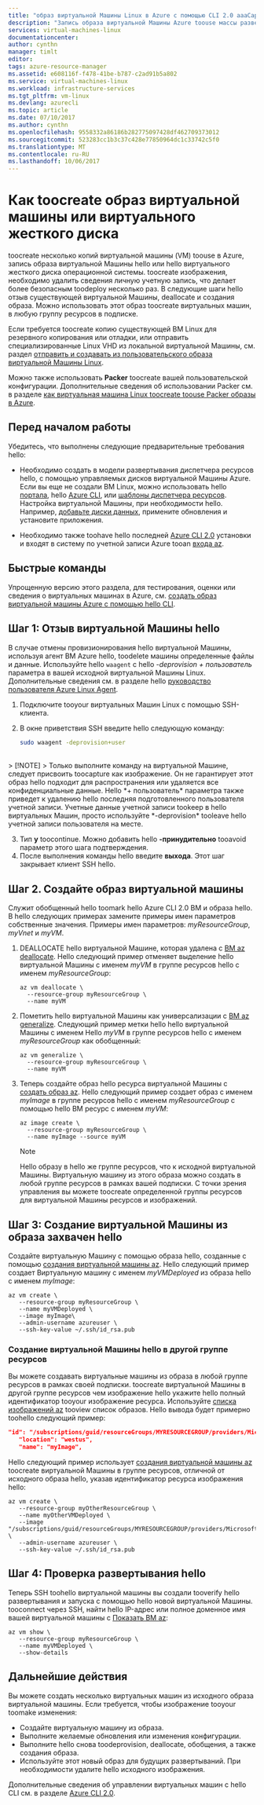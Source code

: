 ```yaml
---
title: "образ виртуальной Машины Linux в Azure с помощью CLI 2.0 aaaCapture | Документы Microsoft"
description: "Запись образа виртуальной Машины Azure toouse массы развертываний с помощью Azure CLI 2.0 hello."
services: virtual-machines-linux
documentationcenter: 
author: cynthn
manager: timlt
editor: 
tags: azure-resource-manager
ms.assetid: e608116f-f478-41be-b787-c2ad91b5a802
ms.service: virtual-machines-linux
ms.workload: infrastructure-services
ms.tgt_pltfrm: vm-linux
ms.devlang: azurecli
ms.topic: article
ms.date: 07/10/2017
ms.author: cynthn
ms.openlocfilehash: 9558332a86186b282775097428df462709373012
ms.sourcegitcommit: 523283cc1b3c37c428e77850964dc1c33742c5f0
ms.translationtype: MT
ms.contentlocale: ru-RU
ms.lasthandoff: 10/06/2017
---
```

# <a name="how-toocreate-an-image-of-a-virtual-machine-or-vhd"></a>Как toocreate образ виртуальной машины или виртуального жесткого диска

<!-- generalize, image - extended version of hello tutorial-->

toocreate несколько копий виртуальной машины (VM) toouse в Azure, запись образа виртуальной Машины hello или hello виртуального жесткого диска операционной системы. toocreate изображения, необходимо удалить сведения личную учетную запись, что делает более безопасным toodeploy несколько раз. В следующие шаги hello отзыв существующей виртуальной Машины, deallocate и создания образа. Можно использовать этот образ toocreate виртуальных машин, в любую группу ресурсов в подписке.

Если требуется toocreate копию существующей ВМ Linux для резервного копирования или отладки, или отправить специализированные Linux VHD из локальной виртуальной Машины, см. раздел [отправить и создавать из пользовательского образа виртуальной Машины Linux](upload-vhd.md).  

Можно также использовать **Packer** toocreate вашей пользовательской конфигурации. Дополнительные сведения об использовании Packer см. в разделе [как виртуальная машина Linux toocreate toouse Packer образы в Azure](build-image-with-packer.md).


## <a name="before-you-begin"></a>Перед началом работы
Убедитесь, что выполнены следующие предварительные требования hello:

* Необходимо создать в модели развертывания диспетчера ресурсов hello, с помощью управляемых дисков виртуальной Машины Azure. Если вы еще не создали ВМ Linux, можно использовать hello [портала](quick-create-portal.md), hello [Azure CLI](quick-create-cli.md), или [шаблоны диспетчера ресурсов](create-ssh-secured-vm-from-template.md). Настройка виртуальной Машины, при необходимости hello. Например, [добавьте диски данных](add-disk.md), примените обновления и установите приложения. 

* Необходимо также toohave hello последней [Azure CLI 2.0](/cli/azure/install-az-cli2) установки и входят в систему по учетной записи Azure tooan [входа az](/cli/azure/#login).

## <a name="quick-commands"></a>Быстрые команды

Упрощенную версию этого раздела, для тестирования, оценки или сведения о виртуальных машинах в Azure, см. [создать образ виртуальной машины Azure с помощью hello CLI](tutorial-custom-images.md).


## <a name="step-1-deprovision-hello-vm"></a>Шаг 1: Отзыв виртуальной Машины hello
В случае отмены провизионирования hello виртуальной Машины, используя агент ВМ Azure hello, toodelete машины определенные файлы и данные. Используйте hello `waagent` с hello *-deprovision + пользователь* параметра в вашей исходной виртуальной Машины Linux. Дополнительные сведения см. в разделе hello [руководство пользователя Azure Linux Agent](../windows/agent-user-guide.md).

1. Подключите tooyour виртуальных Машин Linux с помощью SSH-клиента.
2. В окне приветствия SSH введите hello следующую команду:
   
    ```bash
    sudo waagent -deprovision+user
    ```
<br>
   > [!NOTE]
   > Только выполните команду на виртуальной Машине, следует присвоить toocapture как изображение. Он не гарантирует этот образ hello подходит для распространения или удаляется все конфиденциальные данные. Hello *+ пользователь* параметра также приведет к удалению hello последняя подготовленного пользователя учетной записи. Учетные данные учетной записи tookeep в hello виртуальных Машин, просто используйте *-deprovision* tooleave hello учетной записи пользователя на месте.
 
3. Тип **y** toocontinue. Можно добавить hello **-принудительно** tooavoid параметр этого шага подтверждения.
4. После выполнения команды hello введите **выхода**. Этот шаг закрывает клиент SSH hello.

## <a name="step-2-create-vm-image"></a>Шаг 2. Создайте образ виртуальной машины
Служит обобщенный hello toomark hello Azure CLI 2.0 ВМ и образа hello. В hello следующих примерах замените примеры имен параметров собственные значения. Примеры имен параметров: *myResourceGroup*, *myVnet* и *myVM*.

1. DEALLOCATE hello виртуальной Машине, которая удалена с [ВМ az deallocate](/cli//azure/vm#deallocate). Hello следующий пример отменяет выделение hello виртуальной Машины с именем *myVM* в группе ресурсов hello с именем *myResourceGroup*:
   
    ```azurecli
    az vm deallocate \
      --resource-group myResourceGroup \
      --name myVM
    ```

2. Пометить hello виртуальной Машины как универсализации с [ВМ az generalize](/cli//azure/vm#generalize). Следующий пример метки hello hello виртуальной Машины с именем Hello *myVM* в группе ресурсов hello с именем *myResourceGroup* как обобщенный:
   
    ```azurecli
    az vm generalize \
      --resource-group myResourceGroup \
      --name myVM
    ```

3. Теперь создайте образ hello ресурса виртуальной Машины с [создать образ az](/cli//azure/image#create). Hello следующий пример создает образ с именем *myImage* в группе ресурсов hello с именем *myResourceGroup* с помощью hello ВМ ресурс с именем *myVM*:
   
    ```azurecli
    az image create \
      --resource-group myResourceGroup \
      --name myImage --source myVM
    ```
   
   > [!NOTE]
   > Hello образу в hello же группе ресурсов, что к исходной виртуальной Машины. Виртуальную машину из этого образа можно создать в любой группе ресурсов в рамках вашей подписки. С точки зрения управления вы можете toocreate определенной группы ресурсов для виртуальной Машины ресурсов и изображений.

## <a name="step-3-create-a-vm-from-hello-captured-image"></a>Шаг 3: Создание виртуальной Машины из образа захвачен hello
Создайте виртуальную Машину с помощью образа hello, созданные с помощью [создания виртуальной машины az](/cli/azure/vm#create). Hello следующий пример создает Виртуальную машину с именем *myVMDeployed* из образа hello с именем *myImage*:

```azurecli
az vm create \
   --resource-group myResourceGroup \
   --name myVMDeployed \
   --image myImage\
   --admin-username azureuser \
   --ssh-key-value ~/.ssh/id_rsa.pub
```

### <a name="creating-hello-vm-in-another-resource-group"></a>Создание виртуальной Машины hello в другой группе ресурсов 

Вы можете создавать виртуальные машины из образа в любой группе ресурсов в рамках своей подписки. toocreate виртуальной Машины в другой группе ресурсов чем изображение hello укажите hello полный идентификатор tooyour изображение ресурса. Используйте [списка изображений az](/cli/azure/image#list) tooview список образов. Hello вывода будет примерно toohello следующий пример:

```json
"id": "/subscriptions/guid/resourceGroups/MYRESOURCEGROUP/providers/Microsoft.Compute/images/myImage",
   "location": "westus",
   "name": "myImage",
```

Hello следующий пример использует [создания виртуальной машины az](/cli/azure/vm#create) toocreate виртуальной Машины в группе ресурсов, отличной от исходного образа hello, указав идентификатор ресурса изображения hello:

```azurecli
az vm create \
   --resource-group myOtherResourceGroup \
   --name myOtherVMDeployed \
   --image "/subscriptions/guid/resourceGroups/MYRESOURCEGROUP/providers/Microsoft.Compute/images/myImage" \
   --admin-username azureuser \
   --ssh-key-value ~/.ssh/id_rsa.pub
```


## <a name="step-4-verify-hello-deployment"></a>Шаг 4: Проверка развертывания hello

Теперь SSH toohello виртуальной машины вы создали tooverify hello развертывания и запуска с помощью hello новой виртуальной Машины. tooconnect через SSH, найти hello IP-адрес или полное доменное имя вашей виртуальной машины с [Показать ВМ az](/cli/azure/vm#show):

```azurecli
az vm show \
   --resource-group myResourceGroup \
   --name myVMDeployed \
   --show-details
```

## <a name="next-steps"></a>Дальнейшие действия
Вы можете создать несколько виртуальных машин из исходного образа виртуальной машины. Если требуется, чтобы изображение tooyour toomake изменения: 

- Создайте виртуальную машину из образа.
- Выполните желаемые обновления или изменения конфигурации.
- Выполните hello снова toodeprovision, deallocate, обобщения, а также создания образа.
- Используйте этот новый образ для будущих развертываний. При необходимости удалите hello исходного изображения.

Дополнительные сведения об управлении виртуальных машин с hello CLI см. в разделе [Azure CLI 2.0](/cli/azure/overview).
